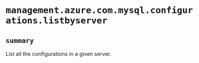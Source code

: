 # `management.azure.com.mysql.configurations.listbyserver`

## `summary`
List all the configurations in a given server.


